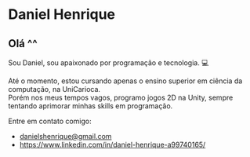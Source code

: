 # Daniel Henrique

## Olá ^^

Sou Daniel, sou apaixonado por programação e tecnologia. :computer:<br>
  
Até o momento, estou cursando apenas o ensino superior em ciência da computação, na UniCarioca. <br>
Porém nos meus tempos vagos, programo jogos 2D na Unity, sempre tentando aprimorar minhas skills em programação. <br>
  
Entre em contato comigo:<br>
- danielshenrique@gmail.com<br>
- https://www.linkedin.com/in/daniel-henrique-a99740165/
